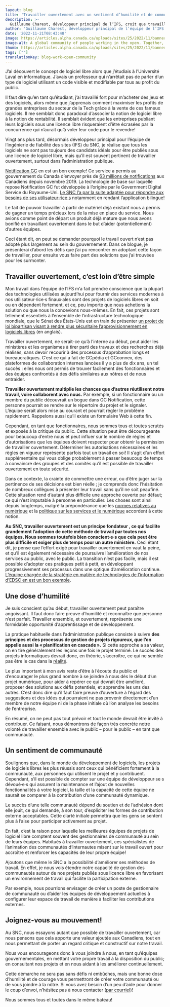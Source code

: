 ```yaml
---
layout: blog
title: 'Travailler ouvertement avec un sentiment d’humilité et de communauté'
description: >-
  Guillaume Charest, développeur principal de l’IFS, croit que travailler ouvertement avec un sentiment d’humilité et de communauté peut améliorer les expériences et les résultats liés au code source ouvert.
author: 'Guillaume Charest, développeur principal de l’équipe de l’IFS'
date: '2022-11-21T08:43:48'
image: https://articles.alpha.canada.ca/uploads/sites/25/2022/11/banner-blog-work-open-community.jpeg
image-alt: A global community of people working in the open. Together, they’re sharing ideas to improve the code’s quality. Une communauté mondiale de personnes qui travaillent ouvertement. Elles se partagent des idées pour améliorer la qualité du code.
thumb: https://articles.alpha.canada.ca/uploads/sites/25/2022/11/banner-blog-work-open-community.jpeg
tags: [""]
translationKey: blog-work-open-community
---
```


<p>J’ai découvert le concept de logiciel libre alors que j’étudiais à l’Université Laval en informatique. J’avais un professeur qui n’arrêtait pas de parler d’un type de logiciel utilisant un code visible et modifiable par tous au profit du public.</p>



<p>Il faut dire qu’en tant qu’étudiant, j’ai travaillé fort pour m’acheter des jeux et des logiciels, alors même que j’apprenais comment maximiser les profits de grandes entreprises du secteur de la Tech grâce à la vente de ces fameux logiciels. Il me semblait donc paradoxal d’associer la notion de logiciel libre à la notion de rentabilité. Il semblait évident que les entreprises publiant leurs logiciels sous une licence libre risqueraient d’être écrasées par la concurrence qui n’aurait qu’à voler leur code pour le revendre!</p>



<p>Vingt ans plus tard, désormais développeur principal pour l’équipe de l’ingénierie de fiabilité des sites (IFS) du SNC, je réalise que tous les logiciels ne sont pas toujours des candidats idéals pour être publiés sous une licence de logiciel libre, mais qu’il est souvent pertinent de travailler ouvertement, surtout dans l’administration publique.</p>



<p><a href="https://notification.canada.ca/accueil">Notification GC</a> en est un bon exemple! Ce service a permis au gouvernement du Canada d’envoyer près de <a href="https://notification.canada.ca/activity">63 millions de notifications</a> aux Canadiens depuis novembre 2019. La technologie de base sur laquelle repose Notification GC fut développée à l’origine par le Government Digital Service du Royaume-Uni. <a href="https://numerique.canada.ca/2019/11/26/on-vous-pr%C3%A9sente-notification">Le SNC l’a par la suite adaptée pour répondre aux besoins de ses utilisateur·rice·s</a> notamment en rendant l’application bilingue!</p>



<p>Le fait de pouvoir travailler à partir de matériel déjà existant nous a permis de gagner un temps précieux lors de la mise en place du service. Nous avions comme point de départ un produit déjà mature que nous avons bonifié en travaillant ouvertement dans le but d’aider (potentiellement) d’autres équipes.</p>



<p>Ceci étant dit, on peut se demander pourquoi le travail ouvert n’est pas adopté plus largement au sein du gouvernement. Dans ce blogue, je présenterai d’abord les défis que j’ai pu rencontrer en adoptant cette façon de travailler, pour ensuite vous faire part des solutions que j’ai trouvées pour les surmonter.</p>



<h2 class="wp-block-heading" id="h-travailler-ouvertement-c-est-loin-d-etre-simple">Travailler ouvertement, c’est loin d’être simple</h2>



<p>Mon travail dans l’équipe de l’IFS m’a fait prendre conscience que la plupart des technologies utilisées aujourd’hui pour fournir des services modernes à nos utilisateur·rice·s finaux·ales sont des projets de logiciels libres en soit ou en dépendent fortement, et ce, peu importe que nous achetions la solution ou que nous la concevions nous-mêmes. En fait, ces projets sont tellement essentiels à l’ensemble de l’infrastructure technologique mondiale, que le Sénat des États-Unis est en train de présenter <a href="https://www.congress.gov/bill/117th-congress/senate-bill/4913">un projet de loi bipartisan visant à rendre plus sécuritaire l’approvisionnement en logiciels libres</a> (en anglais).</p>



<p>Travailler ouvertement, ne serait-ce qu’à l’interne au début, peut aider les ministères et les organismes à tirer parti des travaux et des recherches déjà réalisés, sans devoir recourir à des processus d’approbation longs et bureaucratiques. C’est ce qui a fait de GCpédia et GCconnex, des plateformes de collaboration internes lancées il y a plus de dix ans, un tel succès : elles nous ont permis de trouver facilement des fonctionnaires et des équipes confrontés à des défis similaires aux nôtres et de nous entraider.</p>



<p><strong>Travailler ouvertement multiplie les chances que d’autres réutilisent notre travail, voire collaborent avec nous.</strong> Par exemple, si un fonctionnaire ou un membre du public découvrait un bogue dans GC Notification, cette personne pourrait se rendre sur le répertoire du projet et le signaler. L’équipe serait alors mise au courant et pourrait régler le problème rapidement. Rappelons aussi qu’il existe un formulaire Web à cette fin.</p>



<p>Cependant, en tant que fonctionnaires, nous sommes tous et toutes scrutés et exposés à la critique du public. Cette situation peut être décourageante pour beaucoup d’entre nous et peut influer sur le nombre de règles et d’autorisations que les équipes doivent respecter pour obtenir la permission de travailler ouvertement. Déterminer les autorisations nécessaires et les règles en vigueur représente parfois tout un travail en soi! Il s’agit d’un effort supplémentaire qui vous oblige probablement à passer beaucoup de temps à convaincre des groupes et des comités qu’il est possible de travailler ouvertement en toute sécurité.</p>



<p>Dans ce contexte, la crainte de commettre une erreur, ou d’être juger sur la pertinence de ses décisions est bien réelle ; je comprends donc l’hésitation de nombreux collègues à présenter leur travail sans qu’il ne soit peaufiné. Cette situation rend d’autant plus difficile une approche ouverte par défaut; ce qui n’est imputable à personne en particulier. Les choses sont ainsi depuis longtemps, malgré la prépondérance que les <a href="https://www.canada.ca/fr/gouvernement/systeme/gouvernement-numerique/plans-strategiques-operations-numeriques-gouvernement-canada/ambition-numerique-canada.html#toc3.2">normes relatives au numérique</a> et la <a href="https://www.tbs-sct.canada.ca/pol/doc-fra.aspx?id=32603">politique sur les services et le numérique</a> accordent à cette notion.</p>



<p><strong>Au SNC, travailler ouvertement est un principe fondateur , ce qui facilite grandement l’adoption de cette méthode de travail par toutes nos équipes. Nous sommes toutefois bien conscient·e·s que cela peut être plus difficile et exiger plus de temps pour un autre ministère.</strong> Ceci étant dit, je pense que l’effort exigé pour travailler ouvertement en vaut la peine, et qu’il est également nécessaire de poursuivre l’amélioration de nos services au public, avec le public. La transition n’est pas facile, mais il est possible d’adopter ces pratiques petit à petit, en développant progressivement ses processus dans une optique d’amélioration continue. <a href="https://sara-sabr.github.io/ITStrategy/2021/07/09/travailler-ouvertement-partie-2.html">L’équipe chargée de la stratégie en matière de technologies de l’information d’EDSC en est un bon exemple</a>.</p>



<h2 class="wp-block-heading" id="h-une-dose-d-humilite">Une dose d’humilité</h2>



<p>Je suis conscient qu’au début, travailler ouvertement peut paraître angoissant. Il faut donc faire preuve d’humilité et reconnaître que personne n’est parfait. Travailler ensemble, et ouvertement, représente une formidable opportunité d’apprentissage et de développement.</p>



<p>La pratique habituelle dans l’administration publique consiste à suivre <strong>des principes et des processus de gestion de projets rigoureux, que l’on appelle aussi la « planification en cascade ».</strong> Si cette approche a sa valeur, on en tire généralement les leçons une fois le projet terminé. Le succès des projets informatiques devrait donc, en théorie, s’accroître, ce qui ne semble pas être le cas dans la <a href="https://sara-sabr.github.io/ITStrategy/2021/07/09/travailler-ouvertement-partie-2.html">réalité</a>.</p>



<p>Le plus important à mon avis reste d’être à l’écoute du public et d’encourager le plus grand nombre à se joindre à nous dès le début d’un projet numérique, pour aider à repérer ce qui devrait être amélioré, proposer des solutions aux défis potentiels, et apprendre les uns des autres. C’est donc dire qu’il faut faire preuve d’ouverture à l’égard des suggestions et des idées qui pourraient ne pas provenir directement d’un membre de notre équipe ni de la phase initiale où l’on analyse les besoins de l’entreprise.</p>



<p>En résumé, on ne peut pas tout prévoir et tout le monde devrait être invité à contribuer. Ce faisant, nous démontrons de façon très concrète notre volonté de travailler ensemble avec le public &#8211; pour le public &#8211; en tant que communauté.</p>



<h2 class="wp-block-heading" id="h-un-sentiment-de-communaute">Un sentiment de communauté</h2>



<p>Soulignons que, dans le monde du développement de logiciels, les projets de logiciels libres les plus réussis sont ceux qui bénéficient fortement à la communauté, aux personnes qui utilisent le projet et y contribuent. Cependant, s’il est possible de compter sur une équipe de développeur·se·s dévoué·e·s qui assurent la maintenance et l’ajout de nouvelles fonctionnalités à votre logiciel, la taille et la capacité de cette équipe ne saurait se comparer à la contribution d’une communauté dynamique.</p>



<p>Le succès d’une telle communauté dépend du soutien et de l’adhésion dont elle jouit, ce qui demande, à son tour, d’expliciter les formes de contribution externe acceptables. Cette clarté initiale permettra que les gens se sentent plus à l’aise pour participer activement au projet.</p>



<p>En fait, c’est la raison pour laquelle les meilleures équipes de projets de logiciel libre comptent souvent des gestionnaires de communauté au sein de leurs équipes. Habitués à travailler ouvertement, ces spécialistes de l’animation des communautés d’internautes misent sur le travail ouvert pour accroître et renforcer les capacités de leur propre équipe!</p>



<p>Ajoutons que même le SNC a la possibilité d’améliorer ses méthodes de travail. En effet, je nous vois étendre notre capacité de gestion des communautés autour de nos projets publiés sous licence libre en favorisant un environnement de travail qui facilite la participation externe.</p>



<p>Par exemple, nous pourrions envisager de créer un poste de gestionnaire de communauté ou d’aider les équipes de développement actuelles à configurer leur espace de travail de manière à faciliter les contributions externes.</p>



<h2 class="wp-block-heading" id="h-joignez-vous-au-mouvement">Joignez-vous au mouvement!</h2>



<p>Au SNC, nous essayons autant que possible de travailler ouvertement, car nous pensons que cela apporte une valeur ajoutée aux Canadiens, tout en nous permettant de porter un regard critique et constructif sur notre travail.</p>



<p>Nous vous encourageons donc à vous joindre à nous, en tant qu’équipes gouvernementales, en mettant votre propre travail à la disposition du public; en consultant nos projets et en nous aidant à les améliorer continuellement.</p>



<p>Cette démarche ne sera pas sans défis ni embûches, mais une bonne dose d’humilité et de courage vous permettront de créer votre communauté ou de vous joindre à la nôtre. Si vous avez besoin d’un peu d’aide pour donner le coup d’envoi, n’hésitez pas à nous contacter (<a href="mailto:cds-snc@tbs-sct.gc.ca">par courriel</a>)!</p>



<p>Nous sommes tous et toutes dans le même bateau!</p>

